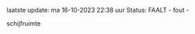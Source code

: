 laatste update: 
ma 16-10-2023 22:38   uur 
Status: FAALT - fout - 
<div class="service R">schijfruimte</div>